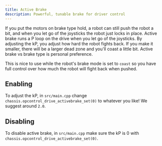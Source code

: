 ```yaml
---
title: Active Brake
description: Powerful, tunable brake for driver control
---
```


If you put the motors on brake type hold, a robot can still push the robot a bit, and when you let go of the joysticks the robot just locks in place. Active brake runs a P loop on the drive when you let go of the joysticks. By adjusting the kP, you adjust how hard the robot fights back. If you make it smaller, there will be a larger dead zone and you'll coast a little bit. Active brake vs brake type is personal preference.  

This is nice to use while the robot's brake mode is set to `coast` so you have full control over how much the robot will fight back when pushed.  

## Enabling  
To adjust the kP, in `src/main.cpp` change `chassis.opcontrol_drive_activebrake_set(0)` to whatever you like! We suggest around `2.0`.

## Disabling  
To disable active brake, in `src/main.cpp` make sure the kP is 0 with `chassis.opcontrol_drive_activebrake_set(0)`.